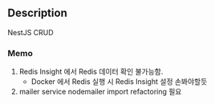 ## Description
NestJS CRUD

### Memo
1. Redis Insight 에서 Redis 데이터 확인 불가능함. 
   * Docker 에서 Redis 실행 시 Redis Insight 설정 손봐야할듯 
2. mailer service nodemailer import refactoring 필요